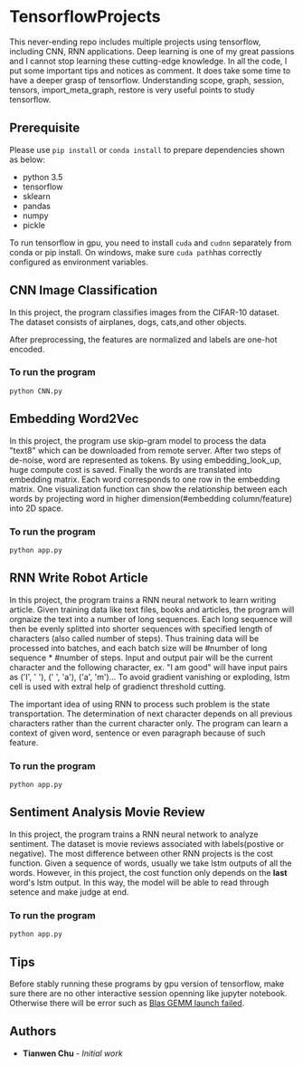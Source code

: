# TensorflowProjects
This never-ending repo includes multiple projects using tensorflow, including CNN, RNN applications. Deep learning is one of my great passions and I cannot stop learning these cutting-edge knowledge. In all the code, I put some important tips and notices as comment. It does take some time to have a deeper grasp of tensorflow. Understanding scope, graph, session, tensors, import_meta_graph, restore is very useful points to study tensorflow. 

## Prerequisite
Please use `pip install` or `conda install` to prepare dependencies shown as below:
- python 3.5
- tensorflow 
- sklearn
- pandas
- numpy
- pickle

To run tensorflow in gpu, you need to install `cuda` and `cudnn` separately from conda or pip install. On windows, make sure `cuda path`has correctly configured as environment variables. 

## CNN Image Classification
In this project, the program classifies images from the CIFAR-10 dataset. The dataset consists of airplanes, dogs, cats,and other objects.

After preprocessing, the features are normalized and labels are one-hot encoded. 

### To run the program
```
python CNN.py
```

## Embedding Word2Vec
In this project, the program use skip-gram model to process the data "text8" which can be downloaded from remote server. After two steps of de-noise, word are represented as tokens. By using embedding_look_up, huge compute cost is saved. Finally the words are translated into embedding matrix. Each word corresponds to one row in the embedding matrix. One visualization function can show the relationship between each words by projecting word in higher dimension(#embedding column/feature) into 2D space.

### To run the program
```
python app.py
```

## RNN Write Robot Article 
In this project, the program trains a RNN neural network to learn writing article. Given training data like text files, books and articles, the program will orgnaize the text into a number of long sequences. Each long sequence will then be evenly splitted into shorter sequences with specified length of characters (also called number of steps). Thus training data will be processed into batches, and each batch size will be #number of long sequence * #number of steps. Input and output pair will be the current character and the following character, ex. "I am good" will have input pairs as ('I', ' '), (' ', 'a'), ('a', 'm')... To avoid gradient vanishing or exploding, lstm cell is used with extral help of gradienct threshold cutting. 

The important idea of using RNN to process such problem is the state transportation. The determination of next character depends on all previous characters rather than the current character only. The program can learn a context of given word, sentence or even paragraph because of such feature. 

### To run the program
```
python app.py
```
## Sentiment Analysis Movie Review
In this project, the program trains a RNN neural network to analyze sentiment. The dataset is movie reviews associated with labels(postive or negative). The most difference between other RNN projects is the cost function. Given a sequence of words, usually we take lstm outputs of all the words. However, in this project, the cost function only depends on the **last** word's lstm output. In this way, the model will be able to read through setence and make judge at end.   
### To run the program
```
python app.py
```

## Tips
Before stably running these programs by gpu version of tensorflow, make sure there are no other interactive session openning like jupyter notebook. Otherwise there will be error such as [Blas GEMM launch failed](https://stackoverflow.com/questions/37337728/tensorflow-internalerror-blas-sgemm-launch-failed).
## Authors

* **Tianwen Chu** - *Initial work*
